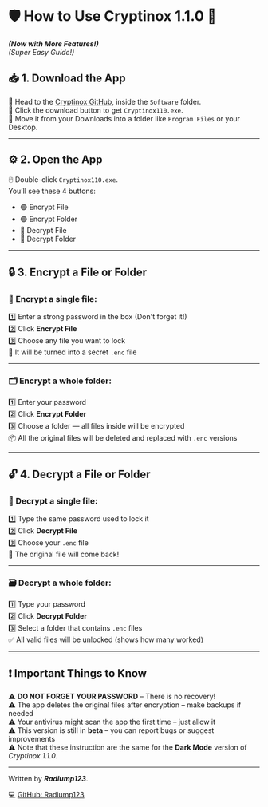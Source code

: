 # 🛡️ How to Use Cryptinox 1.1.0 🔐  
***(Now with More Features!)***  
*(Super Easy Guide!)*

## 📥 1. Download the App

🔗 Head to the [Cryptinox GitHub](https://github.com/Radiump123/Softwares), inside the `Software` folder.  
💾 Click the download button to get `Cryptinox110.exe`.  
📁 Move it from your Downloads into a folder like `Program Files` or your Desktop.

---

## ⚙️ 2. Open the App

🖱️ Double-click `Cryptinox110.exe`.  
You’ll see these 4 buttons:

- 🟢 Encrypt File  
- 🟢 Encrypt Folder  
- 🔴 Decrypt File  
- 🔴 Decrypt Folder

---

## 🔒 3. Encrypt a File or Folder

### 🔐 Encrypt a **single file**:
1️⃣ Enter a strong password in the box (Don't forget it!)  
2️⃣ Click **Encrypt File**  
3️⃣ Choose any file you want to lock  
💾 It will be turned into a secret `.enc` file

---

### 🗂️ Encrypt a **whole folder**:
1️⃣ Enter your password  
2️⃣ Click **Encrypt Folder**  
3️⃣ Choose a folder — all files inside will be encrypted  
📦 All the original files will be deleted and replaced with `.enc` versions

---

## 🔓 4. Decrypt a File or Folder

### 📂 Decrypt a **single file**:
1️⃣ Type the same password used to lock it  
2️⃣ Click **Decrypt File**  
3️⃣ Choose your `.enc` file  
🎉 The original file will come back!

---

### 🗃️ Decrypt a **whole folder**:
1️⃣ Type your password  
2️⃣ Click **Decrypt Folder**  
3️⃣ Select a folder that contains `.enc` files  
✅ All valid files will be unlocked (shows how many worked)

---

## ❗ Important Things to Know

⚠️ **DO NOT FORGET YOUR PASSWORD** – There is no recovery!  
⚠️ The app deletes the original files after encryption – make backups if needed  
⚠️ Your antivirus might scan the app the first time – just allow it  
⚠️ This version is still in **beta** – you can report bugs or suggest improvements  
⚠️ Note that these instruction are the same for the **Dark Mode** version of *Cryptinox 1.1.0*.  

---  
  
Written by ***Radiump123***.  
  
💻 [GitHub: Radiump123](https://github.com/Radiump123)
